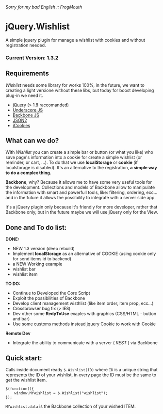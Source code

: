 _Sorry for my bad English :: FrogMouth_

jQuery.Wishlist
===============

A simple jquery plugin for manage a wishlist with cookies and without registration needed.

### Current Version: 1.3.2

Requirements
---------------------

*Wishlist* needs some library for works 100%, in the future, we want to creating a light versione without these libs, but today for boost developing plug-in we need it.

* [jQuery](http://jquery.com/ "jQuery Home") (> 1.8 raccomanded)
* [Underscore JS](http://underscorejs.org/ "Underscore Home")
* [Backbone JS](http://backbonejs.org/ "Backbone Home")
* [JSON2](https://github.com/douglascrockford/JSON-js "Json2 GitHub")
* [jCookies](https://github.com/carhartl/jquery-cookie "jquery-cookie")

What can we do?
---------------------

With *Wishlist* you can create a simple bar or button (or what you like) who save page's information into a cookie for create a simple wishlist (or reminder, or cart, ...).
To do that we use **localStorage** or **cookie** (if localstorage is disabled). It's an alternative to the registration, **a simple way to do a complex thing**.

**Backbone**, why? Because it allows me to have some very useful tools for the development.
Collections and models of Backbone allow to manipulate the information with smart and powerfull tools, like: filtering, ordering, ecc... and in the future it allows the possibility to integrate with a server side app.

It's a jQuery plugin only because it's friendly for more developer, rather that Backbone only, but in the future maybe we will use jQuery only for the View.

Done and To do list:
---------------------

**DONE:**

- NEW 1.3 version (deep rebuild)
- Implement **localStorage** as an alternative of COOKIE (using cookie only for send items id to backend)
- a NEW Working example
- wishlist bar
- wishlist item

**TO DO:**

- Continue to Developed the Core Script
- Exploit the possibilities of Backbone
- Develop client management wisthlist (like item order, item prop, ecc...)
- Crossbrowser bug fix (> IE8)
- Dev other some **RedyToUse** exaples with graphics (CSS/HTML - button and bar)
- Use some customs methods instead jquery Cookie to work with Cookie

**Remote Dev**

- Integrate the ability to communicate with a server ( _REST_ ) via Backbone

Quick start:
---

Calls inside document ready `$.Wishlist(ID)` where `ID` is a unique string that represents the ID of your wishlist, in every page the ID must be the same to get the wishlist item.

    $(function(){
		window.MYwishlist = $.Wishlist("wishlist");
	});

`MYwishlist.data` is the Backbone collection of your wished ITEM.